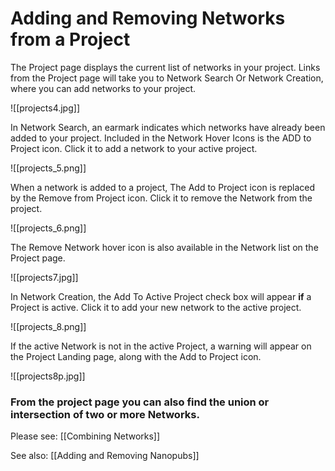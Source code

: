 # Adding and Removing Networks from a Project

The Project page displays the current list of networks in your project. Links from the Project page will take you to Network Search Or Network Creation, where you can add networks to your project.

![[projects4.jpg]]

   In Network Search, an earmark indicates which networks have already been added to your project. Included in the Network Hover Icons is the ADD to Project icon. Click it to add a network to your active project.

![[projects_5.png]]

   When a network is added to a project, The Add to Project icon is replaced by the Remove from Project icon. Click it to remove the Network from the project.

![[projects_6.png]]

   The Remove Network hover icon is also available in the Network list on the Project page.

![[projects7.jpg]]

   In Network Creation, the Add To Active Project check box will appear  **if**  a Project is active. Click it to add your new network to the active project.

![[projects_8.png]]

If the active Network is not in the active Project, a warning will appear on the Project Landing page, along with the Add to Project icon.

![[projects8p.jpg]]

### From the project page you can also find the union or intersection of two or more Networks. 
  
  Please see: [[Combining Networks]]
  
  
  See also: [[Adding and Removing Nanopubs]]
